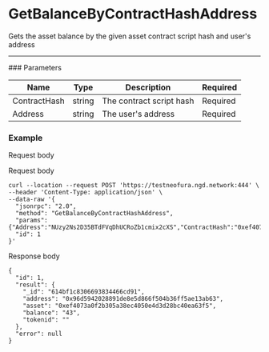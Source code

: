 # GetBalanceByContractHashAddress
Gets the asset balance by the given asset contract script hash and user's address

<hr>
### Parameters

|    Name    | Type | Description | Required |
| ---------- | --- |    ------    | ----|
| ContractHash     | string| The contract script hash | Required|
| Address   | string| The user's address | Required|

### Example

Request body


Request body

```
curl --location --request POST 'https://testneofura.ngd.network:444' \
--header 'Content-Type: application/json' \
--data-raw '{
  "jsonrpc": "2.0",
  "method": "GetBalanceByContractHashAddress",
  "params": {"Address":"NUzy2Ns2D35BTdFVqDhUCRoZb1cmix2cXS","ContractHash":"0xef4073a0f2b305a38ec4050e4d3d28bc40ea63f5"},
  "id": 1
}'
```
Response body


```json5
{
  "id": 1,
  "result": {
    "_id": "614bf1c8306693834466cd91",
    "address": "0x96d5942028891de8e5d866f504b36ff5ae13ab63",
    "asset": "0xef4073a0f2b305a38ec4050e4d3d28bc40ea63f5",
    "balance": "43",
    "tokenid": ""
  },
  "error": null
}
```
